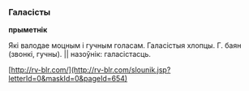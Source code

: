 ### Галасісты
**прыметнік**

Які валодае моцным і гучным голасам. Галасістыя хлопцы. Г. баян (звонкі, гучны). || назоўнік: галасістасць.

<a rel="author">[http://rv-blr.com/](http://rv-blr.com/slounik.jsp?letterId=0&maskId=0&pageId=654)</a>
